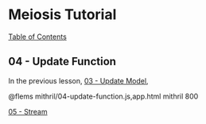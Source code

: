 # Meiosis Tutorial

[Table of Contents](toc.html)

## 04 - Update Function

In the previous lesson, [03 - Update Model](03-update-model-mithril.html),

@flems mithril/04-update-function.js,app.html mithril 800

[05 - Stream](05-stream-mithril.html)

